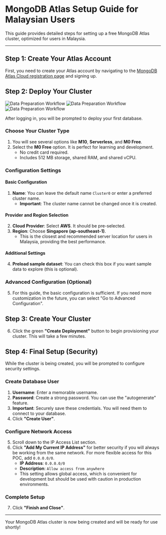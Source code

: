# MongoDB Atlas Setup Guide for Malaysian Users

This guide provides detailed steps for setting up a free MongoDB Atlas cluster, optimized for users in Malaysia.

---

## Step 1: Create Your Atlas Account

First, you need to create your Atlas account by navigating to the [MongoDB Atlas Cloud registration page](https://www.mongodb.com/cloud/atlas/register) and signing up.

## Step 2: Deploy Your Cluster

![Data Preparation Workflow](../1.png)
![Data Preparation Workflow](../2.png)
![Data Preparation Workflow](../3.png)

After logging in, you will be prompted to deploy your first database.

### Choose Your Cluster Type
1.  You will see several options like **M10**, **Serverless**, and **M0 Free**.
2.  Select the **M0 Free** option. It is perfect for learning and development.
    *   No credit card required.
    *   Includes 512 MB storage, shared RAM, and shared vCPU.

### Configuration Settings

#### Basic Configuration
1.  **Name**: You can leave the default name `Cluster0` or enter a preferred cluster name. 
    *   **Important**: The cluster name cannot be changed once it is created.

#### Provider and Region Selection
2.  **Cloud Provider**: Select **AWS**. It should be pre-selected.
3.  **Region**: Choose **Singapore (ap-southeast-1)**. 
    *   This is the closest and recommended server location for users in Malaysia, providing the best performance.

#### Additional Settings
4.  **Preload sample dataset**: You can check this box if you want sample data to explore (this is optional).

### Advanced Configuration (Optional)
5.  For this guide, the basic configuration is sufficient. If you need more customization in the future, you can select "Go to Advanced Configuration".

## Step 3: Create Your Cluster

6.  Click the green **"Create Deployment"** button to begin provisioning your cluster. This will take a few minutes.

## Step 4: Final Setup (Security)

While the cluster is being created, you will be prompted to configure security settings.

### Create Database User
1.  **Username**: Enter a memorable username.
2.  **Password**: Create a strong password. You can use the "autogenerate" feature.
3.  **Important**: Securely save these credentials. You will need them to connect to your database.
4.  Click **"Create User"**.

### Configure Network Access
5.  Scroll down to the IP Access List section.
6.  Click **"Add My Current IP Address"** for better security if you will always be working from the same network. For more flexible access for this POC, add `0.0.0.0/0`.
    *   **IP Address**: `0.0.0.0/0`
    *   **Description**: `Allow access from anywhere`
    *   This setting allows global access, which is convenient for development but should be used with caution in production environments.

### Complete Setup
7.  Click **"Finish and Close"**.

---

Your MongoDB Atlas cluster is now being created and will be ready for use shortly!
